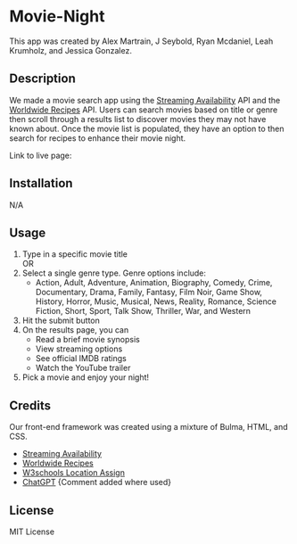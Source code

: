 # Movie-Night
This app was created by Alex Martrain, J Seybold, Ryan Mcdaniel, Leah Krumholz, and Jessica Gonzalez.

## Description
We made a movie search app using the [Streaming Availability](https://rapidapi.com/movie-of-the-night-movie-of-the-night-default/api/streaming-availability) API and the [Worldwide Recipes](https://rapidapi.com/ptwebsolution/api/worldwide-recipes1) API. Users can search movies based on title or genre then scroll through a results list to discover movies they may not have known about. Once the movie list is populated, they have an option to then search for recipes to enhance their movie night.

Link to live page: 

## Installation
N/A

## Usage
1. Type in a specific movie title \
OR
2. Select a single genre type. Genre options include: 
    *  Action, Adult, Adventure, Animation, Biography, Comedy, Crime, Documentary, Drama, Family, Fantasy, Film Noir, Game Show, History, Horror, Music, Musical, News, Reality, Romance, Science Fiction, Short, Sport, Talk Show, Thriller, War, and Western
3. Hit the submit button
4. On the results page, you can
    * Read a brief movie synopsis
    * View streaming options
    * See official IMDB ratings
    * Watch the YouTube trailer
5. Pick a movie and enjoy your night!  

## Credits 
Our front-end framework was created using a mixture of Bulma, HTML, and CSS.
- [Streaming Availability](https://rapidapi.com/movie-of-the-night-movie-of-the-night-default/api/streaming-availability)
- [Worldwide Recipes](https://rapidapi.com/ptwebsolution/api/worldwide-recipes1)
- [W3schools Location Assign](https://www.w3schools.com/jsref/met_loc_assign.asp)
- [ChatGPT](https://chat.openai.com/) {Comment added where used}

## License
MIT License
